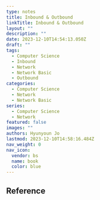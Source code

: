 ```yaml
---
type: notes
title: Inbound & Outbound
linkTitle: Inbound & Outbound
layout: ""
description: ""
date: 2023-12-10T14:54:13.050Z
draft: ""
tags:
  - Computer Science
  - Inbound
  - Network
  - Network Basic
  - Outbound
categories:
  - Computer Science
  - Network
  - Network Basic
series:
  - Computer Science
  - Network
featured: false
images: ""
authors: Hyunyoun Jo
lastmod: 2023-12-10T14:58:16.484Z
nav_weight: 0
nav_icon:
  vendor: bs
  name: book
  color: blue
---
```


## Reference
